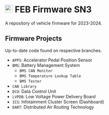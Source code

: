 # <img src="https://github.com/Formula-Electric-Berkeley/FEB_Firmware_SN3/assets/54029493/650e8dc0-9c96-4755-88a8-ae7530a085fd" width="25" height="25"> FEB Firmware SN3
A repository of vehicle firmware for 2023-2024.

## Firmware Projects
Up-to-date code found on respective branches.

- ```APPS```: Accelerator Pedal Position Sensor
- ```BMS```: Battery Management System
  - ```BMS CAN Monitor```
  - ```BMS Temperature Lookup Table```
  - ```BMS Tester```
- ```CAN Library```
- ```DCU```: Data Control Unit
- ```LVPDB```: Low Voltage Power Delivery Board
- ```ICS```: Infotainment Cluster Screen (Dashboard)
- ```DART```: Distributed Air Routing Technology
